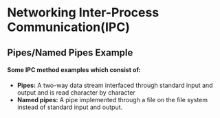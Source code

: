 Networking Inter-Process Communication(IPC)
===========================================
Pipes/Named Pipes Example
-------------------------
<h4> Some IPC method examples which consist of: </h4>

- <strong>Pipes:</strong> A two-way data stream interfaced through standard input and output and is read character by character
- <Strong>Named pipes:</strong> A pipe implemented through a file on the file system instead of standard input and output.
